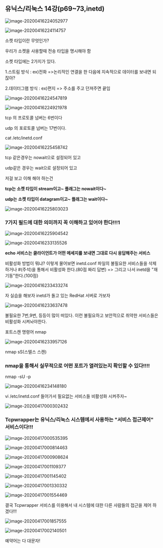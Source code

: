## 유닉스/리눅스 14강(p69~73,inetd)

![image-20200416224052977](C:\Users\KAUstar\AppData\Roaming\Typora\typora-user-images\image-20200416224052977.png)

![image-20200416224114757](C:\Users\KAUstar\AppData\Roaming\Typora\typora-user-images\image-20200416224114757.png)



소켓 타입이란 무엇인가?

우리가 소켓을 사용할때 전송 타입을 명시해야 함 

소켓 타입에는 2가지가 있다.

1.스트림 방식 : ex)전화 =>논리적인 연결을 한 다음에 지속적으로 데이터를 보내면 되잖아?

2.데이터그램 방식 : ex)편지 => 주소를 주고 던져주면 끝임

 

![image-20200416224547819](C:\Users\KAUstar\AppData\Roaming\Typora\typora-user-images\image-20200416224547819.png)

![image-20200416224921978](C:\Users\KAUstar\AppData\Roaming\Typora\typora-user-images\image-20200416224921978.png)

tcp 의 프로토콜 넘버는 6번이다

udp 의 포로토콜 넘버는 17번이다.





cat /etc/inetd.conf

![image-20200416225458742](C:\Users\KAUstar\AppData\Roaming\Typora\typora-user-images\image-20200416225458742.png)

tcp 같은경우는 nowait으로 설정되어 있고

udp같은 경우는 wait으로 설정되어 있고



저걸 보고 이해 해야 하는건

**tcp는 소켓 타입이 stream이고~ 플래그는 nowait이다~**

**udp는 소켓 타입이 datagram이고~ 플래그는 wait이다~**

![image-20200416225803023](C:\Users\KAUstar\AppData\Roaming\Typora\typora-user-images\image-20200416225803023.png)

### 7가지 필드에 대한 의미까지 꼭 이해하고 있어야 한다!!!1

![image-20200416225904542](C:\Users\KAUstar\AppData\Roaming\Typora\typora-user-images\image-20200416225904542.png)

![image-20200416233135526](C:\Users\KAUstar\AppData\Roaming\Typora\typora-user-images\image-20200416233135526.png)

**echo 서비스는 클라이언트가 어떤 메세지를 보내면 그대로 다시 응답해주는 서비스**

비활성화 방법이 뭐냐? 이렇게 물어보면 inetd.conf 파일의 불필요한 서비스들을 삭제하거나 #(주석)을 통해서 비활성화 한다.(80점 짜리 답변) => 그리고 나서 inetd을 "재기동"한다.(100점)







![image-20200416233433274](C:\Users\KAUstar\AppData\Roaming\Typora\typora-user-images\image-20200416233433274.png)



자 실습을 해보자 inetd가 돌고 있는 RedHat 서버로 가보자

![image-20200416233637478](C:\Users\KAUstar\AppData\Roaming\Typora\typora-user-images\image-20200416233637478.png)

불필요한 7번,9번, 등등이 많이 떠있다. 이런 불필요하고 보안적으로 취약한 서비스들은 비활성화 시켜놔야한다.



포트스캔 명령어 nmap

![image-20200416233957126](C:\Users\KAUstar\AppData\Roaming\Typora\typora-user-images\image-20200416233957126.png)

nmap sS(스텔스 스캔)

### nmap을 통해서 실무적으로 어떤 포트가 열려있는지 확인할 수 있다!!!!



nmap -sU -p 

![image-20200416234148180](C:\Users\KAUstar\AppData\Roaming\Typora\typora-user-images\image-20200416234148180.png)



vi /etc/inetd.conf 들어가서 필요없는 서비스들 비활성화 시켜주자~ 





![image-20200417000302432](C:\Users\KAUstar\AppData\Roaming\Typora\typora-user-images\image-20200417000302432.png)

### Tcpwrapper는 유닉스/리눅스 시스템에서 사용하는 "서비스 접근제어" 서비스이다!!!

![image-20200417000535395](C:\Users\KAUstar\AppData\Roaming\Typora\typora-user-images\image-20200417000535395.png)

![image-20200417000814463](C:\Users\KAUstar\AppData\Roaming\Typora\typora-user-images\image-20200417000814463.png)

![image-20200417000908624](C:\Users\KAUstar\AppData\Roaming\Typora\typora-user-images\image-20200417000908624.png)

![image-20200417001109377](C:\Users\KAUstar\AppData\Roaming\Typora\typora-user-images\image-20200417001109377.png)

![image-20200417001145402](C:\Users\KAUstar\AppData\Roaming\Typora\typora-user-images\image-20200417001145402.png)

![image-20200417001330332](C:\Users\KAUstar\AppData\Roaming\Typora\typora-user-images\image-20200417001330332.png)

![image-20200417001554469](C:\Users\KAUstar\AppData\Roaming\Typora\typora-user-images\image-20200417001554469.png)



결국 Tcpwrapper 서비스를 이용해서 내 시스템에 대한 다른 사람들의 접근을 제어 하겠다!!!

![image-20200417001857555](C:\Users\KAUstar\AppData\Roaming\Typora\typora-user-images\image-20200417001857555.png)

![image-20200417002140501](C:\Users\KAUstar\AppData\Roaming\Typora\typora-user-images\image-20200417002140501.png)

예약어는 다 대문자!